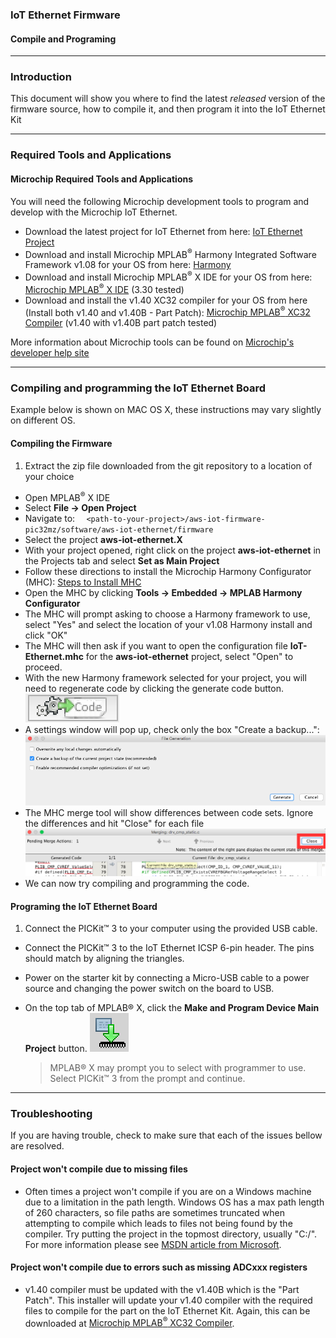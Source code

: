 ### IoT Ethernet Firmware
#### Compile and Programing

---

### Introduction
This document will show you where to find the latest _released_ version of the firmware source, how to compile it, and then program it into the IoT Ethernet Kit

---

### Required Tools and Applications
#### Microchip Required Tools and Applications
You will need the following Microchip development tools to program and develop with the Microchip IoT Ethernet.

- Download the latest project for IoT Ethernet from here: [IoT Ethernet Project](https://github.com/MicrochipTech/aws-iot-firmware-pic32mz/releases/latest)
- Download and install Microchip MPLAB<sup>&reg;</sup> Harmony Integrated Software Framework v1.08 for your OS from here: [Harmony](http://www.microchip.com/mplab/mplab-harmony)
- Download and install Microchip MPLAB<sup>&reg;</sup> X IDE for your OS from here:
[Microchip MPLAB<sup>&reg;</sup> X IDE](http://www.microchip.com/mplabx) (3.30 tested)
- Download and install the v1.40 XC32 compiler for your OS from here (Install both v1.40 and v1.40B - Part Patch): [Microchip MPLAB<sup>&reg;</sup> XC32 Compiler](http://www.microchip.com/xc32) (v1.40 with v1.40B part patch tested)

More information about Microchip tools can be found on [Microchip's developer help site](http://microchip.wikidot.com/swtools:start)

---

### Compiling and programming the IoT Ethernet Board
Example below is shown on MAC OS X, these instructions may vary slightly on different OS.

#### Compiling the Firmware
1. Extract the zip file downloaded from the git repository to a location of your choice
- Open MPLAB<sup>&reg;</sup> X IDE
- Select __File -> Open Project__
- Navigate to: `  <path-to-your-project>/aws-iot-firmware-pic32mz/software/aws-iot-ethernet/firmware`
- Select the project __aws-iot-ethernet.X__
- With your project opened, right click on the project __aws-iot-ethernet__ in the Projects tab and select  __Set as Main Project__
- Follow these directions to install the Microchip Harmony Configurator (MHC):  [Steps to Install MHC](http://ww1.microchip.com/downloads/en/DeviceDoc/MPLAB%20Harmony%20Configurator%20(MHC)%20and%20MPLAB%20Harmony%20Graphics%20Composer.pdf)
- Open the MHC by clicking  __Tools -> Embedded -> MPLAB Harmony Configurator__ 
- The MHC will prompt asking to choose a Harmony framework to use, select "Yes" and select the location of your v1.08 Harmony install and click "OK"
- The MHC will then ask if you want to open the configuration file __IoT-Ethernet.mhc__ for the __aws-iot-ethernet__ project, select "Open" to proceed.
- With the new Harmony framework selected for your project, you will need to regenerate code by clicking the generate code button. ![](images/generateCode.png)
- A settings window will pop up, check only the box "Create a backup...":  ![](images/mhc-generate-code-settings.png)
- The MHC merge tool will show differences between code sets.  Ignore the differences and hit "Close" for each file  ![](images/merge-close.png)
- We can now try compiling and programming the code.

#### Programing the IoT Ethernet Board
1. Connect the PICKit&trade; 3 to your computer using the provided USB cable.
- Connect the PICKit&trade; 3 to the IoT Ethernet ICSP 6-pin header.  The pins should match by aligning the triangles.
- Power on the starter kit by connecting a Micro-USB cable to a power source and changing the power switch on the board to USB.
- On the top tab of MPLAB&reg; X, click the __Make and Program Device Main Project__ button.  ![](images/program_icon.png)

  >MPLAB&reg; X may prompt you to select with programmer to use.  Select PICKit&trade; 3 from the prompt and continue.

---

### Troubleshooting
If you are having trouble, check to make sure that each of the issues bellow are resolved.

#### Project won't compile due to missing files
- Often times a project won't compile if you are on a Windows machine due to a limitation in the path length.  Windows OS has a max path length of 260 characters, so file paths are sometimes truncated when attempting to compile which leads to files not being found by the compiler.  Try putting the project in the topmost directory, usually "C:/".  For more information please see [MSDN article from Microsoft](https://msdn.microsoft.com/en-us/library/aa365247%28VS.85%29.aspx#maxpath).

#### Project won't compile due to errors such as missing ADCxxx registers
- v1.40 compiler must be updated with the v1.40B which is the "Part Patch".  This installer will update your v1.40 compiler with the required files to compile for the part on the IoT Ethernet Kit.  Again, this can be downloaded at [Microchip MPLAB<sup>&reg;</sup> XC32 Compiler](http://www.microchip.com/xc32).
